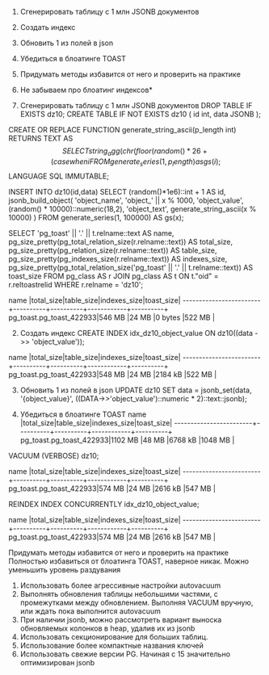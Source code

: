 1. Сгенерировать таблицу с 1 млн JSONB документов
2. Создать индекс
3. Обновить 1 из полей в json
4. Убедиться в блоатинге TOAST
5. Придумать методы избавится от него и проверить на практике
6. Не забываем про блоатинг индексов*


1. Сгенерировать таблицу с 1 млн JSONB документов
DROP TABLE IF EXISTS dz10;
CREATE TABLE IF NOT EXISTS dz10 (
    id int,
    data JSONB
);

CREATE OR REPLACE FUNCTION generate_string_ascii(p_length int)
RETURNS TEXT AS $$
SELECT 
	string_agg(chr(floor(random() * 26 + (case when i % 2 = 0 then 65 else 97 end))::int), '')
FROM 
	generate_series(1, p_length) as gs(i);
$$ LANGUAGE SQL IMMUTABLE;


INSERT INTO dz10(id,data)
SELECT 
	(random()*1e6)::int + 1 AS id,
	jsonb_build_object(
        'object_name', 'object_' || x % 1000,
        'object_value', (random() * 10000)::numeric(18,2),
        'object_text', generate_string_ascii(x % 10000)
    )
FROM 
	generate_series(1, 100000) AS gs(x);

SELECT
	'pg_toast' || '.' || t.relname::text AS name,
	pg_size_pretty(pg_total_relation_size(r.relname::text)) AS total_size,
	pg_size_pretty(pg_relation_size(r.relname::text)) AS table_size,
	pg_size_pretty(pg_indexes_size(r.relname::text)) AS indexes_size,
    pg_size_pretty(pg_total_relation_size('pg_toast' || '.' || t.relname::text)) AS toast_size
FROM 
	pg_class AS r 
	JOIN pg_class AS t ON t."oid" = r.reltoastrelid
WHERE 
	r.relname = 'dz10';

name                    |total_size|table_size|indexes_size|toast_size|
------------------------+----------+----------+------------+----------+
pg_toast.pg_toast_422933|546 MB    |24 MB     |0 bytes     |522 MB    |

2. Создать индекс
CREATE INDEX idx_dz10_object_value ON dz10((data ->> 'object_value'));

name                    |total_size|table_size|indexes_size|toast_size|
------------------------+----------+----------+------------+----------+
pg_toast.pg_toast_422933|548 MB    |24 MB     |2184 kB     |522 MB    |


3. Обновить 1 из полей в json
UPDATE dz10
SET data = 
	jsonb_set(data, '{object_value}', ((DATA->>'object_value')::numeric * 2)::text::jsonb);

4. Убедиться в блоатинге TOAST
name                    |total_size|table_size|indexes_size|toast_size|
------------------------+----------+----------+------------+----------+
pg_toast.pg_toast_422933|1102 MB   |48 MB     |6768 kB     |1048 MB   |


VACUUM (VERBOSE) dz10;

name                    |total_size|table_size|indexes_size|toast_size|
------------------------+----------+----------+------------+----------+
pg_toast.pg_toast_422933|574 MB    |24 MB     |2616 kB     |547 MB    |

REINDEX INDEX CONCURRENTLY idx_dz10_object_value;

name                    |total_size|table_size|indexes_size|toast_size|
------------------------+----------+----------+------------+----------+
pg_toast.pg_toast_422933|574 MB    |24 MB     |2616 kB     |547 MB    |


Придумать методы избавится от него и проверить на практике
Полностью избавиться от блоатинга TOAST, наверное никак.
Можно уменьшить уровень раздувания
1. Использовать более агрессивные настройки autovacuum
2. Выполнять обновления таблицы небольшими частями, с промежутками между обновлением. Выполняя VACUUM вручную, или ждать пока выполнится autovacuum
3. При наличии jsonb, можно рассмотреть вариант выноска обновляемых колонков в heap, удалив их из jsonb
4. Использовать секционирование для больших таблиц.
5. Использование более компактные названия ключей
6. Использовать свежие версии PG. Начиная с 15 значительно оптимизирован jsonb
